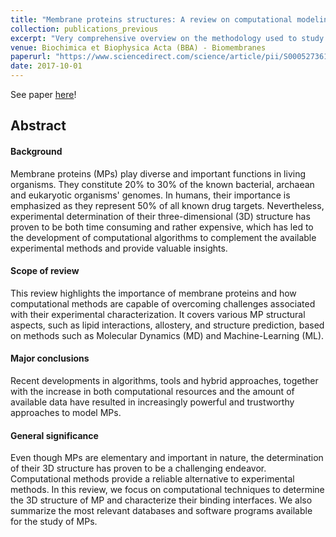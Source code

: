 ```yaml
---
title: "Membrane proteins structures: A review on computational modeling tools"
collection: publications_previous
excerpt: "Very comprehensive overview on the methodology used to study membrane proteins computationally."
venue: Biochimica et Biophysica Acta (BBA) - Biomembranes
paperurl: "https://www.sciencedirect.com/science/article/pii/S000527361730233X"
date: 2017-10-01
---
```


See paper <u><a href="{{page.paperurl}}">here</a></u>!

## Abstract

#### Background

Membrane proteins (MPs) play diverse and important functions in living organisms. They constitute 20% to 30% of the known bacterial, archaean and eukaryotic organisms' genomes. In humans, their importance is emphasized as they represent 50% of all known drug targets. Nevertheless, experimental determination of their three-dimensional (3D) structure has proven to be both time consuming and rather expensive, which has led to the development of computational algorithms to complement the available experimental methods and provide valuable insights.

#### Scope of review

This review highlights the importance of membrane proteins and how computational methods are capable of overcoming challenges associated with their experimental characterization. It covers various MP structural aspects, such as lipid interactions, allostery, and structure prediction, based on methods such as Molecular Dynamics (MD) and Machine-Learning (ML).

#### Major conclusions

Recent developments in algorithms, tools and hybrid approaches, together with the increase in both computational resources and the amount of available data have resulted in increasingly powerful and trustworthy approaches to model MPs.

#### General significance

Even though MPs are elementary and important in nature, the determination of their 3D structure has proven to be a challenging endeavor. Computational methods provide a reliable alternative to experimental methods. In this review, we focus on computational techniques to determine the 3D structure of MP and characterize their binding interfaces. We also summarize the most relevant databases and software programs available for the study of MPs.



